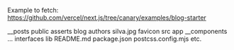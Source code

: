 Example to fetch: https://github.com/vercel/next.js/tree/canary/examples/blog-starter

__posts
public
  asserts
     blog
       authors
         silva.jpg
  favicon
src
  app
    __components
    ...
  interfaces
  lib
README.md
package.json
postcss.config.mjs
etc.
